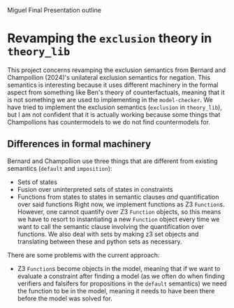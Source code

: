 Miguel Final Presentation outline

# Revamping the `exclusion` theory in `theory_lib`

This project concerns revamping the exclusion semantics from Bernard and Champollion (2024)'s unilateral exclusion semantics for negation. This semantics is interesting because it uses different machinery in the formal aspect from something like Ben's theory of counterfactuals, meaning that it is not something we are used to implementing in the `model-checker`. We have tried to implement the exclusion semantics (`exclusion` in `theory_lib`), but I am not confident that it is actually working because some things that Champollions has countermodels to we do not find countermodels for. 

## Differences in formal machinery
Bernard and Champollion use three things that are different from existing semantics (`default` and `imposition`):
- Sets of states
- Fusion over uninterpreted sets of states in constraints
- Functions from states to states in semantic clauses _and_ quantification over said functions
Right now, we implement functions as Z3 `Function`s. However, one cannot quantify over Z3 `Function` objects, so this means we have to resort to instantiating a new `Function` object every time we want to call the semantic clause involving the quantification over functions. We also deal with sets by making z3 set objects and translating between these and python sets as necessary.

There are some problems with the current approach:
- Z3 `Function`s become objects in the  model, meaning that if we want to evaluate a constraint after finding a model (as we often do when finding verifiers and falsifers for propositions in the `default` semantics) we need the function to be in the model, meaning it needs to have been there before the model was solved for. 
